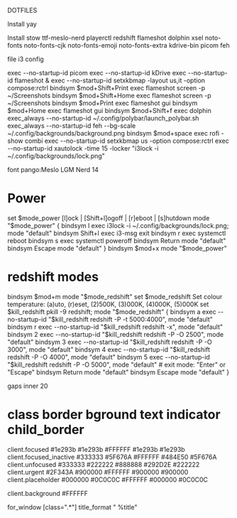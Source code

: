DOTFILES

Install yay

Install stow ttf-meslo-nerd playerctl redshift flameshot dolphin xsel noto-fonts noto-fonts-cjk noto-fonts-emoji noto-fonts-extra kdrive-bin picom feh

file i3 config

exec --no-startup-id picom
exec --no-startup-id kDrive
exec --no-startup-id flameshot &
exec --no-startup-id setxkbmap -layout us,it -option compose:rctrl
bindsym $mod+Shift+Print exec flameshot screen -p ~/Screenshots
bindsym $mod+Shift+Home exec flameshot screen -p ~/Screenshots
bindsym $mod+Print exec flameshot gui
bindsym $mod+Home exec flameshot gui
bindsym $mod+Shift+f exec dolphin
exec_always --no-startup-id ~/.config/polybar/launch_polybar.sh
exec_always --no-startup-id feh --bg-scale ~/.config/backgrounds/background.png
bindsym $mod+space exec rofi -show combi
exec --no-startup-id setxkbmap us -option compose:rctrl
exec --no-startup-id xautolock -time 15 -locker "i3lock -i ~/.config/backgrounds/lock.png"

font pango:Meslo LGM Nerd 14

# Power

set $mode_power [l]ock | [Shift+l]ogoff | [r]eboot | [s]hutdown
mode "$mode_power" {
bindsym l exec i3lock -i ~/.config/backgrounds/lock.png; mode "default"
bindsym Shift+l exec i3-msg exit
bindsym r exec systemctl reboot
bindsym s exec systemctl poweroff
bindsym Return mode "default"
bindsym Escape mode "default"
}
bindsym $mod+x mode "$mode_power"

# redshift modes

bindsym $mod+m mode "$mode_redshift"
set $mode_redshift Set colour temperature: (a)uto, (r)eset, (2)500K, (3)000K, (4)000K, (5)000K
set $kill_redshift pkill -9 redshift;
mode "$mode_redshift" {
bindsym a exec --no-startup-id "$kill_redshift redshift -P -t 5000:4000", mode "default"
    bindsym r exec --no-startup-id "$kill_redshift redshift -x", mode "default"
bindsym 2 exec --no-startup-id "$kill_redshift redshift -P -O 2500", mode "default"
    bindsym 3 exec --no-startup-id "$kill_redshift redshift -P -O 3000", mode "default"
bindsym 4 exec --no-startup-id "$kill_redshift redshift -P -O 4000", mode "default"
    bindsym 5 exec --no-startup-id "$kill_redshift redshift -P -O 5000", mode "default" # exit mode: "Enter" or "Escape"
bindsym Return mode "default"
bindsym Escape mode "default"
}

gaps inner 20

# class border bground text indicator child_border

client.focused #1e293b #1e293b #FFFFFF #1e293b #1e293b
client.focused_inactive #333333 #5F676A #FFFFFF #484E50 #5F676A
client.unfocused #333333 #222222 #888888 #292D2E #222222
client.urgent #2F343A #900000 #FFFFFF #900000 #900000
client.placeholder #000000 #0C0C0C #FFFFFF #000000 #0C0C0C

client.background #FFFFFF

for_window [class=".*"] title_format " %title"
